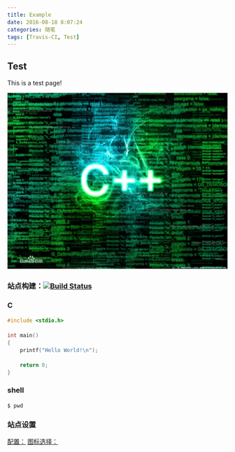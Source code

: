 ```yaml
---
title: Example
date: 2016-08-18 8:07:24
categories: 随笔
tags: [Travis-CI, Test]
---
```



## Test

This is a test page!

<!--more-->

![test](/images/code_c++.jpg)


### 站点构建：[![Build Status](https://travis-ci.org/Winddoing/Winddoing.github.io.svg?branch=web_source)](https://travis-ci.org/Winddoing/Winddoing.github.io)

### C

```C
#include <stdio.h>

int main()
{
	printf("Hello World!\n");

	return 0;
}
```

### shell

``` bash
$ pwd
```

### 站点设置

[配置：](http://theme-next.iissnan.com/)
[图标选择：](http://fontawesome.io/icons/)
